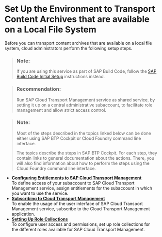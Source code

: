 <!-- loio25a3bb93c6334c7780c8f65b0c3948d7 -->

# Set Up the Environment to Transport Content Archives that are available on a Local File System

Before you can transport content archives that are available on a local file system, cloud administrators perform the following setup steps.

> ### Note:  
> If you are using this service as part of SAP Build Code, follow the [SAP Build Code Initial Setup](https://help.sap.com/docs/build_code/d0d8f5bfc3d640478854e6f4e7c7584a/07698d7c31284e4db370acdf017cfd14.html?version=SHIP) instructions instead.

> ### Recommendation:  
> Run SAP Cloud Transport Management service as shared service, by setting it up on a central administrative subaccount, to facilitate role management and allow strict access control.

> ### Note:  
> Most of the steps described in the topics linked below can be done either using SAP BTP Cockpit or Cloud Foundry command line interface.
> 
> The topics describe the steps in SAP BTP Cockpit. For each step, they contain links to general documentation about the actions. There, you will also find information about how to perform the steps using the Cloud Foundry command line interface.

-   **[Configuring Entitlements to SAP Cloud Transport Management](configuring-entitlements-to-sap-cloud-transport-management-17b7cf6.md "To define access of your subaccount to SAP Cloud Transport Management service, assign entitlements for the
		subaccount in which you want to use the service.")**  
To define access of your subaccount to SAP Cloud Transport Management service, assign entitlements for the subaccount in which you want to use the service.
-   **[Subscribing to Cloud Transport Management](subscribing-to-cloud-transport-management-c838dd1.md "To enable the usage of the user interface of SAP Cloud Transport Management service, subscribe to the Cloud Transport Management application.")**  
To enable the usage of the user interface of SAP Cloud Transport Management service, subscribe to the Cloud Transport Management application.
-   **[Setting Up Role Collections](setting-up-role-collections-d10f010.md "To configure user access and permissions, set up role collections for the different roles available for SAP Cloud Transport Management.")**  
To configure user access and permissions, set up role collections for the different roles available for SAP Cloud Transport Management.

